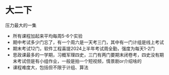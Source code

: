 # 大二下

压力最大的一集

- 所有课程加起来平均每周5-6个实验
- 期中考试多少门忘了，有一个周六是一天考三门，其中有一门计组是线上考试
- 期末考试12门，软件工程喜提2024上半年考试周全勤，强度为每天1-2门
- 思政课最多的一学期，习概军理四史，三门有两门要期末闭卷考，四史没有期末考试但是有小组作业，一般是拍一个短视频，情景剧or介绍啥的
- 课程难度大，包括但不限于计组、算法

